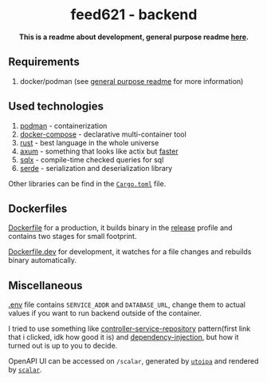 <div align="center">
  <h1>feed621 - backend</h1>
  <p>
    <strong>This is a readme about development, general purpose readme <a href="../../README.md">here</a>.</strong>
  </p>
</div>

## Requirements

1. docker/podman (see [general purpose readme](../../README.md) for more information)

## Used technologies

1. [podman](https://podman.io) - containerization
2. [docker-compose](https://github.com/docker/compose) - declarative multi-container tool
3. [rust](https://rust-lang.org) - best language in the whole universe
4. [axum](https://github.com/tokio-rs/axum) - something that looks like actix but [faster](https://www.techempower.com/benchmarks/#hw=ph&test=fortune&section=data-r22)
5. [sqlx](https://github.com/launchbadge/sqlx) - compile-time checked queries for sql
6. [serde](https://serde.rs) - serialization and deserialization library

Other libraries can be find in the [`Cargo.toml`](./Cargo.toml) file.

## Dockerfiles

[Dockerfile](./Dockerfile) for a production, it builds binary in the [release](https://doc.rust-lang.org/book/ch14-01-release-profiles.html) profile and contains two stages for small footprint.

[Dockerfile.dev](./Dockerfile.dev) for development, it watches for a file changes and rebuilds binary automatically.

## Miscellaneous

[.env](./.env) file contains `SERVICE_ADDR` and `DATABASE_URL`, change them to actual values if you want to run backend outside of the container.

I tried to use something like [controller-service-repository](https://tom-collings.medium.com/controller-service-repository-16e29a4684e5) pattern(first link that i clicked, idk how good it is) and [dependency-injection](https://en.wikipedia.org/wiki/Dependency_injection), but how it turned out is up to you to decide.

OpenAPI UI can be accessed on `/scalar`, generated by [`utoipa`](https://github.com/juhaku/utoipa) and rendered by [`scalar`](https://github.com/scalar/scalar).
